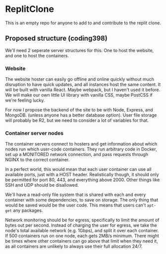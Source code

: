 # ReplitClone
This is an empty repo for anyone to add to and contribute to the replit clone.


## Proposed structure (coding398)
We'll need 2 seperate server structures for this. One to host the website, and one to host the containers.

### Website
The website hoster can easily go offline and online quickly without much disruption to have quick updates, and all instances host the same content.
It will be built with vanilla React. Maybe webpack, but I haven't used it before. We will make our own little UI library with vanilla CSS, maybe PostCSS if we're feeling lucky.

For now I propose the backend of the site to be with Node, Express, and MongoDB. (unless anyone has a better database option).
User file storage will probably be R2, but we need to consider a lot of variables for that.

### Container server nodes
The container servers connect to hosters and get information about which nodes run which user-code containers. They run arbitrary code in Docker, set up a MONITORED network connection, and pass requests through NGINX to the correct container.

In a perfect world, this would mean that each user container can use all available ports, just with a HOST header. Realistically though, it should only be permitted for port 80, 443, and everything above 2000. Other things like SSH and UDP should be disallowed.

We'll have a read-only file system that is shared with each and every container with some dependencies, to save on storage. The only thing that would be saved would be the user code. This means that users can't `apt-get` any packages.

Network monitoring should be for egress, specifically to limit the amount of bytes out per second. Instead of charging the user for egress, we take the node's total available network (e.g. 1Gbps), and split it over each container. If 500 containers run on one node, each gets 2MB/s minimum. There might be times where other containers can go above that limit when they need it, as all containers are unlikely to always use their full allocation 24/7.